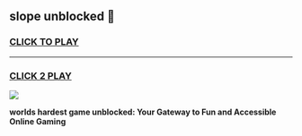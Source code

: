 
## slope unblocked 👋
<h3>
<a href="https://premium.freeplayer.one?title=slope_unblocked&ref=13F">CLICK TO PLAY</a></h3>
<hr>

<h3>
<a href="https://premium.freeplayer.one?title=slope_unblocked&ref=13F">CLICK 2 PLAY</a>
  
</h3>

<a href="https://premium.freeplayer.one?title=slope_unblocked&ref=12F/"><img src="https://clearcache.store/games.png"></a>


**worlds hardest game unblocked: Your Gateway to Fun and Accessible Online Gaming**
